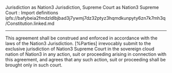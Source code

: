 Jurisdiction as Nation3 Jurisdiction, Supreme Court as Nation3 Supreme Court
: Import definitions ipfs://bafybeia2fmdzldlbjbad3j7ywmj7dz32ptyz3hqmdkunpyty6zn7k7mh3q/Constitution.linked.md

---

This agreement shall be construed and enforced in accordance with the laws of the Nation3 Jurisdiction.
[%Parties] irrevocably submit to the exclusive jurisdiction of Nation3 Supreme Court in the sovereign cloud nation of Nation3 in any action, suit or proceeding arising in connection with this agreement, and agrees that any such action, suit or proceeding shall be brought only in such court.
